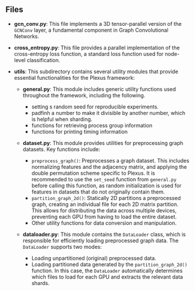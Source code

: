 ## Files

-   **gcn_conv.py**: This file implements a 3D tensor-parallel version of the `GCNConv` layer, a fundamental component in Graph Convolutional Networks.

-   **cross_entropy.py**: This file provides a parallel implementation of the cross-entropy loss function, a standard loss function used for node-level classification.

-   **utils**: This subdirectory contains several utility modules that provide essential functionalities for the Plexus framework:

    -   **general.py**: This module includes generic utility functions used throughout the framework, including the following.
        -   setting s random seed for reproducible experiments.
        -   padfinh a number to make it divisible by another number, which is helpful when sharding.
        -   functions for retrieving process group information
        -   functions for printing timing information

    -   **dataset.py**: This module provides utilities for preprocessing graph datasets. Key functions include:
        -   `preprocess_graph()`: Preprocesses a graph dataset.  This includes normalizing features and the adjacency matrix, and applying the double permutation scheme specific to Plexus.  It is recommended to use the `set_seed` function from `general.py` before calling this function, as random initialization is used for features in datasets that do not originally contain them.
        -   `partition_graph_2d()`: Statically 2D partitions a preprocessed graph, creating an individual file for each 2D matrix partition. This allows for distributing the data across multiple devices, preventing each GPU from having to load the entire dataset.
        -   Other utility functions for data conversion and manipulation.

    -   **dataloader.py**: This module contains the `DataLoader` class, which is responsible for efficiently loading preprocessed graph data. The `DataLoader` supports two modes:
        -   Loading unpartitioned (original) preprocessed data.
        -   Loading partitioned data generated by the `partition_graph_2d()` function. In this case, the `DataLoader` automatically determines which files to load for each GPU and extracts the relevant data shards.

